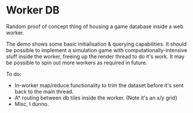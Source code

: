 Worker DB
=========

Random proof of concept thing of housing a game database inside a web worker.

The demo shows some basic initialisation & querying capabilities. It should be
possible to implement a simulation game with computationally-intensive stuff
inside the worker, freeing up the render thread to do it's work. It may be
possible to spin out more workers as required in future.

To do:

* In-worker map/reduce functionality to trim the dataset before it's sent
back to the main thread. 
* A* routing between db tiles inside the worker. (Note it's an x/y grid)
* Misc, I dunno.
